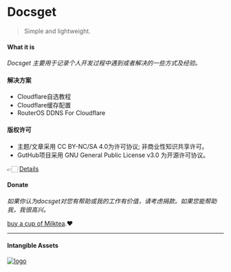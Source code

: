 <!-- <div class="container"><div class="card-wrap"> -->

# Docsget

> Simple and lightweight.

#### What it is

*Docsget 主要用于记录个人开发过程中遇到或者解决的一些方式及经验。*

#### 解决方案

- Cloudflare自选教程
- Cloudflare缓存配置
- RouterOS DDNS For Cloudflare

#### 版权许可
- 主题/文章采用 CC BY-NC/SA 4.0为许可协议;
非商业性知识共享许可。
- GutHub项目采用 GNU General Public License v3.0 为开源许可协议。

👉🏻 [Details](permit.md)

#### Donate
*如果你认为docsget对您有帮助或我的工作有价值，请考虑捐款。如果您能帮助我，我很高兴。*

[buy a cup of Milktea](reward.md).❤️
***

<!-- tabs:Stats -->

<!-- tabs:end -->
#### Intangible Assets
[![logo](https://www.docsget.com/usr/uploads/img/logo.svg)](#)
